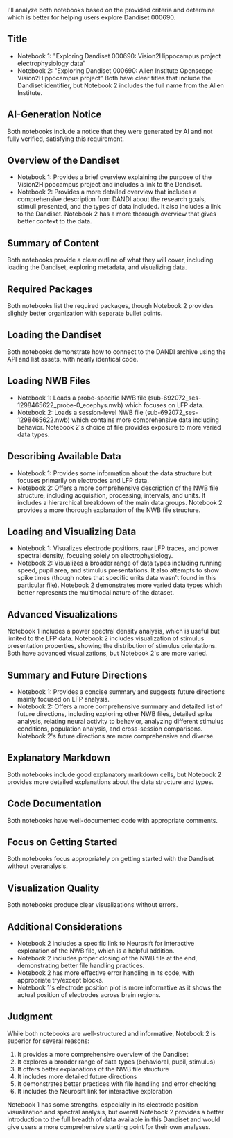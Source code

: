 I'll analyze both notebooks based on the provided criteria and determine which is better for helping users explore Dandiset 000690.

## Title
- Notebook 1: "Exploring Dandiset 000690: Vision2Hippocampus project electrophysiology data"
- Notebook 2: "Exploring Dandiset 000690: Allen Institute Openscope - Vision2Hippocampus project"
Both have clear titles that include the Dandiset identifier, but Notebook 2 includes the full name from the Allen Institute.

## AI-Generation Notice
Both notebooks include a notice that they were generated by AI and not fully verified, satisfying this requirement.

## Overview of the Dandiset
- Notebook 1: Provides a brief overview explaining the purpose of the Vision2Hippocampus project and includes a link to the Dandiset.
- Notebook 2: Provides a more detailed overview that includes a comprehensive description from DANDI about the research goals, stimuli presented, and the types of data included. It also includes a link to the Dandiset.
Notebook 2 has a more thorough overview that gives better context to the data.

## Summary of Content
Both notebooks provide a clear outline of what they will cover, including loading the Dandiset, exploring metadata, and visualizing data.

## Required Packages
Both notebooks list the required packages, though Notebook 2 provides slightly better organization with separate bullet points.

## Loading the Dandiset
Both notebooks demonstrate how to connect to the DANDI archive using the API and list assets, with nearly identical code.

## Loading NWB Files
- Notebook 1: Loads a probe-specific NWB file (sub-692072_ses-1298465622_probe-0_ecephys.nwb) which focuses on LFP data.
- Notebook 2: Loads a session-level NWB file (sub-692072_ses-1298465622.nwb) which contains more comprehensive data including behavior.
Notebook 2's choice of file provides exposure to more varied data types.

## Describing Available Data
- Notebook 1: Provides some information about the data structure but focuses primarily on electrodes and LFP data.
- Notebook 2: Offers a more comprehensive description of the NWB file structure, including acquisition, processing, intervals, and units. It includes a hierarchical breakdown of the main data groups.
Notebook 2 provides a more thorough explanation of the NWB file structure.

## Loading and Visualizing Data
- Notebook 1: Visualizes electrode positions, raw LFP traces, and power spectral density, focusing solely on electrophysiology.
- Notebook 2: Visualizes a broader range of data types including running speed, pupil area, and stimulus presentations. It also attempts to show spike times (though notes that specific units data wasn't found in this particular file).
Notebook 2 demonstrates more varied data types which better represents the multimodal nature of the dataset.

## Advanced Visualizations
Notebook 1 includes a power spectral density analysis, which is useful but limited to the LFP data.
Notebook 2 includes visualization of stimulus presentation properties, showing the distribution of stimulus orientations.
Both have advanced visualizations, but Notebook 2's are more varied.

## Summary and Future Directions
- Notebook 1: Provides a concise summary and suggests future directions mainly focused on LFP analysis.
- Notebook 2: Offers a more comprehensive summary and detailed list of future directions, including exploring other NWB files, detailed spike analysis, relating neural activity to behavior, analyzing different stimulus conditions, population analysis, and cross-session comparisons.
Notebook 2's future directions are more comprehensive and diverse.

## Explanatory Markdown
Both notebooks include good explanatory markdown cells, but Notebook 2 provides more detailed explanations about the data structure and types.

## Code Documentation
Both notebooks have well-documented code with appropriate comments.

## Focus on Getting Started
Both notebooks focus appropriately on getting started with the Dandiset without overanalysis.

## Visualization Quality
Both notebooks produce clear visualizations without errors.

## Additional Considerations
- Notebook 2 includes a specific link to Neurosift for interactive exploration of the NWB file, which is a helpful addition.
- Notebook 2 includes proper closing of the NWB file at the end, demonstrating better file handling practices.
- Notebook 2 has more effective error handling in its code, with appropriate try/except blocks.
- Notebook 1's electrode position plot is more informative as it shows the actual position of electrodes across brain regions.

## Judgment
While both notebooks are well-structured and informative, Notebook 2 is superior for several reasons:
1. It provides a more comprehensive overview of the Dandiset
2. It explores a broader range of data types (behavioral, pupil, stimulus)
3. It offers better explanations of the NWB file structure
4. It includes more detailed future directions
5. It demonstrates better practices with file handling and error checking
6. It includes the Neurosift link for interactive exploration

Notebook 1 has some strengths, especially in its electrode position visualization and spectral analysis, but overall Notebook 2 provides a better introduction to the full breadth of data available in this Dandiset and would give users a more comprehensive starting point for their own analyses.